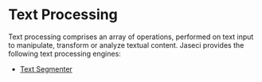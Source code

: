 # Text Processing

Text processing comprises an array of operations, performed on text input to manipulate, transform or analyze textual content. Jaseci provides the following text processing engines:

- [Text Segmenter](text_seg/README.md)